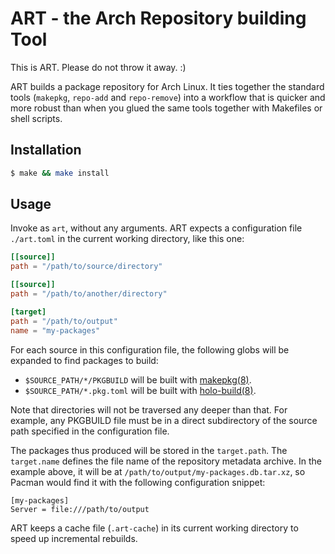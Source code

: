 # ART - the Arch Repository building Tool

This is ART. Please do not throw it away. :)

ART builds a package repository for Arch Linux. It ties together the standard tools (`makepkg`, `repo-add` and
`repo-remove`) into a workflow that is quicker and more robust than when you glued the same tools together with
Makefiles or shell scripts.

## Installation

```bash
$ make && make install
```

## Usage

Invoke as `art`, without any arguments. ART expects a configuration file `./art.toml` in the current working directory,
like this one:

```toml
[[source]]
path = "/path/to/source/directory"

[[source]]
path = "/path/to/another/directory"

[target]
path = "/path/to/output"
name = "my-packages"
```

For each source in this configuration file, the following globs will be expanded to find packages to build:

* `$SOURCE_PATH/*/PKGBUILD` will be built with [makepkg(8)](https://www.archlinux.org/pacman/makepkg.8.html).
* `$SOURCE_PATH/*.pkg.toml` will be built with [holo-build(8)](https://github.com/holocm/holo-build).

Note that directories will not be traversed any deeper than that. For example, any PKGBUILD file must be in a direct
subdirectory of the source path specified in the configuration file.

The packages thus produced will be stored in the `target.path`. The `target.name` defines the file name of the
repository metadata archive. In the example above, it will be at `/path/to/output/my-packages.db.tar.xz`, so Pacman
would find it with the following configuration snippet:

```
[my-packages]
Server = file:///path/to/output
```

ART keeps a cache file (`.art-cache`) in its current working directory to speed up incremental rebuilds.
